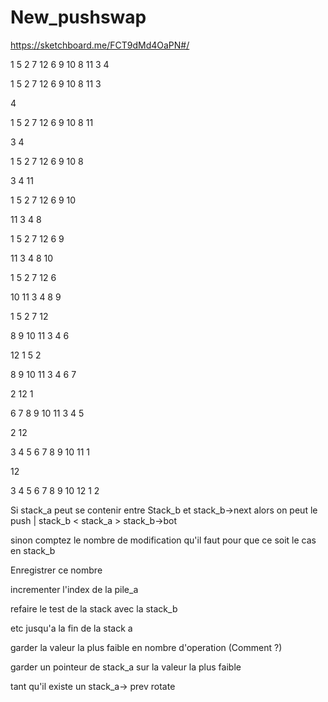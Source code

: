 # New_pushswap

https://sketchboard.me/FCT9dMd4OaPN#/

1 5 2 7 12 6 9 10 8 11 3 4

1 5 2 7 12 6 9 10 8 11 3

4

1 5 2 7 12 6 9 10 8 11 

3 4

1 5 2 7 12 6 9 10 8

3 4 11

1 5 2 7 12 6 9 10

11 3 4 8

1 5 2 7 12 6 9

11 3 4 8 10

1 5 2 7 12 6

10 11 3 4 8 9

1 5 2 7 12

8 9 10 11 3 4 6

12 1 5 2

8 9 10 11 3 4 6 7

2 12 1

6 7 8 9 10 11 3 4 5

2 12

3 4 5 6 7 8 9 10 11 1

12

3 4 5 6 7 8 9 10 12 1 2


Si stack_a peut se contenir entre Stack_b et stack_b->next alors on peut le push | stack_b < stack_a > stack_b->bot

sinon comptez le nombre de modification qu'il faut pour que ce soit le cas en stack_b

Enregistrer ce nombre

incrementer l'index de la pile_a

refaire le test de la stack avec la stack_b

etc jusqu'a la fin de la stack a

garder la valeur la plus faible en nombre d'operation (Comment ?)

garder un pointeur de stack_a sur la valeur la plus faible

tant qu'il existe un stack_a-> prev rotate





